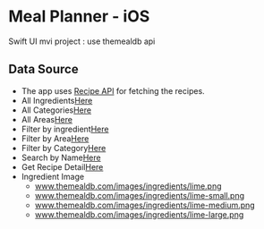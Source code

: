 # Meal Planner - iOS
Swift UI mvi project :
use themealdb api





## Data Source

* The app uses [Recipe API](https://www.themealdb.com/api.php) for fetching the recipes.
* All Ingredients[Here](https://www.themealdb.com/api/json/v1/1/list.php?i=list)
* All Categories[Here](https://www.themealdb.com/api/json/v1/1/list.php?c=list)
* All Areas[Here](https://www.themealdb.com/api/json/v1/1/list.php?a=list)
* Filter by ingredient[Here](https://www.themealdb.com/api/json/v1/1/filter.php?i=chicken_breast)
* Filter by Area[Here](https://www.themealdb.com/api/json/v1/1/filter.php?a=Canadian)
* Filter by Category[Here](https://www.themealdb.com/api/json/v1/1/filter.php?c=Seafood)
* Search by Name[Here](https://www.themealdb.com/api/json/v1/1/search.php?s=beef)
* Get Recipe Detail[Here](https://www.themealdb.com/api/json/v1/1/lookup.php?i=52772)
* Ingredient Image
  * www.themealdb.com/images/ingredients/lime.png
  * www.themealdb.com/images/ingredients/lime-small.png
  * www.themealdb.com/images/ingredients/lime-medium.png
  * www.themealdb.com/images/ingredients/lime-large.png

